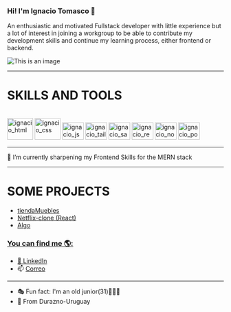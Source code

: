### Hi! I'm Ignacio Tomasco 👋 

An enthusiastic and motivated Fullstack developer with little experience but a lot of interest in joining a workgroup to be able to contribute my development skills and continue my learning process, either frontend or backend.


![This is an image](https://www.epitech-it.es/wp-content/uploads/2021/01/cuantos-lenguajes-de-programacion-existen-1024x576.jpg)

<hr>

<h1> SKILLS AND TOOLS </h1>

<div style = "display: inline-block"><br>
    <img align:"center" alt="ignacio_html" height="50" width="60" src="https://cdn.jsdelivr.net/gh/devicons/devicon/icons/html5/html5-original-wordmark.svg" />
    <img align:"center" alt="ignacio_css" height="50" width="60" src="https://cdn.jsdelivr.net/gh/devicons/devicon/icons/css3/css3-original-wordmark.svg" />
    <img align:"center" alt="ignacio_js" height="40" width="50" src="https://cdn.jsdelivr.net/gh/devicons/devicon/icons/javascript/javascript-original.svg" />
    <img align:"center" alt="ignacio_tailw" height="40" width="50" src="https://cdn.jsdelivr.net/gh/devicons/devicon/icons/tailwindcss/tailwindcss-plain.svg" />
    <img align:"center" alt="ignacio_sass" height="40" width="50" src="https://cdn.jsdelivr.net/gh/devicons/devicon/icons/sass/sass-original.svg" />
    <img align:"center" alt="ignacio_react" height="40" width="50" src="https://cdn.jsdelivr.net/gh/devicons/devicon/icons/react/react-original.svg" />  
    <img align:"center" alt="ignacio_node" height="40" width="50" src="https://cdn.jsdelivr.net/gh/devicons/devicon/icons/nodejs/nodejs-original.svg" />
    <img align:"center" alt="ignacio_postg" height="40" width="50" src="https://cdn.jsdelivr.net/gh/devicons/devicon/icons/postgresql/postgresql-original.svg" />
    
</div>           




<hr>
🌱 I’m currently sharpening my Frontend Skills for the MERN stack
<br>

<hr>

<h1>SOME PROJECTS </h1>

<ul>
   <li><a href="https://github.com/Raggi37/tiendaMuebles" target:"_blank">tiendaMuebles</a></li>
   <li><a href="https://lovely-profiterole-8910c1.netlify.app/"> Netflix-clone (React)</li>
   <li>Algo</li>
</ul>

<div>
  
</div>

### You can find me 🌎:

   - 💼 <a href="https://www.linkedin.com/in/ignacio-tomasco/">LinkedIn</a>
   - 📫 [Correo](ignacio.tomasco@gmail.com)
 
<hr> 
 
- 🎭 Fun fact: I'm an old junior(31)👨🏻‍🦳
- 📍 From Durazno-Uruguay 


